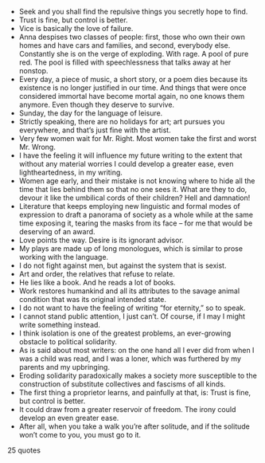  - Seek and you shall find the repulsive things you secretly hope to find.
 - Trust is fine, but control is better.
 - Vice is basically the love of failure.
 - Anna despises two classes of people: first, those who own their own homes and have cars and families, and second, everybody else. Constantly she is on the verge of exploding. With rage. A pool of pure red. The pool is filled with speechlessness that talks away at her nonstop.
 - Every day, a piece of music, a short story, or a poem dies because its existence is no longer justified in our time. And things that were once considered immortal have become mortal again, no one knows them anymore. Even though they deserve to survive.
 - Sunday, the day for the language of leisure.
 - Strictly speaking, there are no holidays for art; art pursues you everywhere, and that’s just fine with the artist.
 - Very few women wait for Mr. Right. Most women take the first and worst Mr. Wrong.
 - I have the feeling it will influence my future writing to the extent that without any material worries I could develop a greater ease, even lightheartedness, in my writing.
 - Women age early, and their mistake is not knowing where to hide all the time that lies behind them so that no one sees it. What are they to do, devour it like the umbilical cords of their children? Hell and damnation!
 - Literature that keeps employing new linguistic and formal modes of expression to draft a panorama of society as a whole while at the same time exposing it, tearing the masks from its face – for me that would be deserving of an award.
 - Love points the way. Desire is its ignorant advisor.
 - My plays are made up of long monologues, which is similar to prose working with the language.
 - I do not fight against men, but against the system that is sexist.
 - Art and order, the relatives that refuse to relate.
 - He lies like a book. And he reads a lot of books.
 - Work restores humankind and all its attributes to the savage animal condition that was its original intended state.
 - I do not want to have the feeling of writing “for eternity,” so to speak.
 - I cannot stand public attention, I just can’t. Of course, if I may I might write something instead.
 - I think isolation is one of the greatest problems, an ever-growing obstacle to political solidarity.
 - As is said about most writers: on the one hand all I ever did from when I was a child was read, and I was a loner, which was furthered by my parents and my upbringing.
 - Eroding solidarity paradoxically makes a society more susceptible to the construction of substitute collectives and fascisms of all kinds.
 - The first thing a proprietor learns, and painfully at that, is: Trust is fine, but control is better.
 - It could draw from a greater reservoir of freedom. The irony could develop an even greater ease.
 - After all, when you take a walk you’re after solitude, and if the solitude won’t come to you, you must go to it.

25 quotes